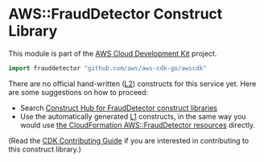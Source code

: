 # AWS::FraudDetector Construct Library

This module is part of the [AWS Cloud Development Kit](https://github.com/aws/aws-cdk) project.

```go
import frauddetector "github.com/aws/aws-cdk-go/awscdk"
```

<!--BEGIN CFNONLY DISCLAIMER-->

There are no official hand-written ([L2](https://docs.aws.amazon.com/cdk/latest/guide/constructs.html#constructs_lib)) constructs for this service yet. Here are some suggestions on how to proceed:

* Search [Construct Hub for FraudDetector construct libraries](https://constructs.dev/search?q=frauddetector)
* Use the automatically generated [L1](https://docs.aws.amazon.com/cdk/latest/guide/constructs.html#constructs_l1_using) constructs, in the same way you would use [the CloudFormation AWS::FraudDetector resources](https://docs.aws.amazon.com/AWSCloudFormation/latest/UserGuide/AWS_FraudDetector.html) directly.

(Read the [CDK Contributing Guide](https://github.com/aws/aws-cdk/blob/master/CONTRIBUTING.md) if you are interested in contributing to this construct library.)

<!--END CFNONLY DISCLAIMER-->
